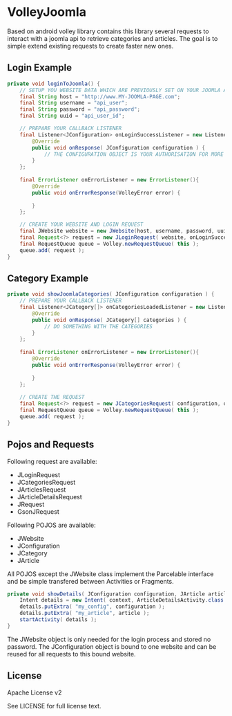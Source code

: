 VolleyJoomla
============

Based on android volley library contains this library several requests to interact with a joomla api to retrieve categories and articles. The goal is to simple extend existing requests to create faster new ones.

## Login Example

```java
private void loginToJoomla() {
  	// SETUP YOU WEBSITE DATA WHICH ARE PREVIOUSLY SET ON YOUR JOOMLA API
  	final String host = "http://www.MY-JOOMLA-PAGE.com";
  	final String username = "api_user";
	final String password = "api_password";
  	final String uuid = "api_user_id";

  	// PREPARE YOUR CALLBACK LISTENER
  	final Listener<JConfiguration> onLoginSuccessListener = new Listener<JConfiguration>(){
		@Override
		public void onResponse( JConfiguration configuration ) {
			// THE CONFIGURATION OBJECT IS YOUR AUTHORISATION FOR MORE REQUESTS
		}
	};
	
	final ErrorListener onErrorListener = new ErrorListener(){
  		@Override
  		public void onErrorResponse(VolleyError error) {
	  
  		}
	};

  	// CREATE YOUR WEBSITE AND LOGIN REQUEST
	final JWebsite website = new JWebsite(host, username, password, uuid);
	final Request<?> request = new JLoginRequest( website, onLoginSuccessListener, onErrorListener );
  	final RequestQueue queue = Volley.newRequestQueue( this );
  	queue.add( request );
}
```

## Category Example

```java
private void showJoomlaCategories( JConfiguration configuration ) {
	// PREPARE YOUR CALLBACK LISTENER
  	final Listener<JCategory[]> onCategoriesLoadedListener = new Listener<JCategory[]>(){
		@Override
		public void onResponse( JCategory[] categories ) {
			// DO SOMETHING WITH THE CATEGORIES
		}
	};
	
	final ErrorListener onErrorListener = new ErrorListener(){
  		@Override
  		public void onErrorResponse(VolleyError error) {
	  
  		}
	};
	
	// CREATE THE REQUEST
	final Request<?> request = new JCategoriesRequest( configuration, onCategoriesLoadedListener, onErrorListener )
	final RequestQueue queue = Volley.newRequestQueue( this );
  	queue.add( request );
}
```
## Pojos and Requests

Following request are available:
* JLoginRequest
* JCategoriesRequest
* JArticlesRequest
* JArticleDetailsRequest
* JRequest
* GsonJRequest

Following POJOS are available:
* JWebsite
* JConfiguration
* JCategory
* JArticle

All POJOS except the JWebsite class implement the Parcelable interface and be simple transfered between
Activities or Fragments. 
```java
private void showDetails( JConfiguration configuration, JArticle article ) {
	Intent details = new Intent( context, ArticleDetailsActivity.class );
	details.putExtra( "my_config", configuration );
	details.putExtra( "my_article", article );
	startActivity( details );
}
```
The JWebsite object is only needed for the login process and stored no password.
The JConfiguration object is bound to one website and can be reused for all requests to this bound website.

## License
Apache License v2

See LICENSE for full license text.
